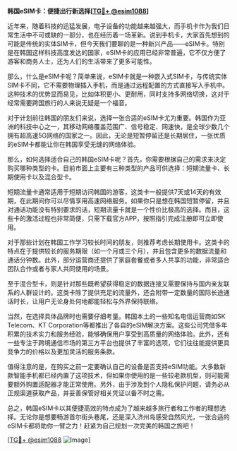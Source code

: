 **韩国eSIM卡：便捷出行新选择[[TG💪+ @esim1088](https://t.me/s/esim1088)]**

近年来，随着科技的迅猛发展，电子设备的功能越来越强大，而手机卡作为我们日常生活中不可或缺的一部分，也在经历着一场革新。说到手机卡，大家首先想到的可能是传统的实体SIM卡，但今天我们要聊的是一种新兴产品——eSIM卡。特别是在韩国这样科技高度发达的国家，eSIM卡的应用已经非常普遍，它不仅方便了游客和商务人士，还为人们的生活带来了更多可能性。

那么，什么是eSIM卡呢？简单来说，eSIM卡就是一种嵌入式SIM卡，与传统实体SIM卡不同，它不需要物理插入手机，而是通过远程配置的方式直接写入手机中。这种技术的优势显而易见，比如体积更小、更耐用，同时支持多网络切换，这对于经常需要跨国旅行的人来说无疑是一个福音。

对于计划前往韩国的朋友们来说，选择一张合适的eSIM卡尤为重要。韩国作为亚洲的科技中心之一，其移动网络覆盖范围广、信号稳定、网速快，是全球少数几个拥有超高速5G网络的国家之一。因此，无论是短暂停留还是长期居住，一张优质的eSIM卡都能让你在韩国享受无缝的网络体验。

那么，如何选择适合自己的韩国eSIM卡呢？首先，你需要根据自己的需求来决定购买哪种类型的卡。目前市面上主要有三种类型的产品可供选择：短期流量卡、长期使用卡以及混合型卡。

短期流量卡通常适用于短期访问韩国的游客，这类卡一般提供7天或14天的有效期，在此期间你可以尽情享用高速网络服务。如果你只是想在韩国短暂停留，并且对通话功能没有特别要求的话，短期流量卡就是一个性价比极高的选择。而且，这些卡的激活过程也非常简便，只需下载官方APP，按照指引完成注册即可立即使用。

对于那些计划在韩国工作学习较长时间的朋友，则推荐考虑长期使用卡。这类卡的特点在于提供较长的服务期限（如一个月或三个月），并且包含更多的数据流量和通话分钟数。此外，部分运营商还提供了家庭套餐或者多人共享的功能，非常适合团队合作或者与家人共同使用的场景。

至于混合型卡，则是针对那些既希望获得稳定的数据连接又需要保持与国内亲友联系的人群设计的。这类卡除了提供充足的流量外，还会附带一定数量的国际长途通话时长，让用户无论身处何地都能轻松与外界保持联络。

当然，在选择具体品牌时也需要仔细考量。韩国本土的一些知名电信运营商如SK Telecom、KT Corporation等都推出了各自的eSIM解决方案。这些公司凭借多年积累的技术实力和服务经验，能够确保用户享受到高质量的网络体验。此外，还有一些专注于跨境通信市场的第三方平台也提供了丰富的选项，它们往往能提供更具竞争力的价格以及更加灵活的服务条款。

值得注意的是，在购买之前一定要确认自己的设备是否支持eSIM功能。大多数新款智能手机都已经内置了这项技术，但如果你使用的是一些较老款机型，则可能需要额外购置适配器才能正常使用。另外，由于涉及到个人隐私保护问题，请务必从正规渠道获取产品，并妥善保管好相关凭证以备不时之需。

总之，韩国eSIM卡以其便捷高效的特点成为了越来越多旅行者和工作者的理想选择。无论你是想要畅游首尔街头巷尾，还是深入济州岛感受自然风光，一张合适的eSIM卡都将助你一臂之力！赶紧为自己规划一次完美的韩国之旅吧！

[[TG💪+ @esim1088](https://t.me/s/esim1088) ![Image](https://i.postimg.cc/4NQfJmqS/Snipaste-2025-05-13-00-14-12.png)]